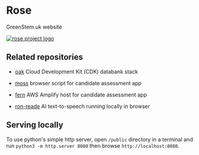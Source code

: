 # Rose

GreenStem.uk website

[![rose project logo](https://user-images.githubusercontent.com/37618836/157210711-e9e64cd2-ee87-44f6-9814-5030d24ac882.png)](https://www.greenstem.uk/)

## Related repositories

- [oak](https://github.com/martinmphil/oak) Cloud Development Kit (CDK) databank stack 

- [moss](https://github.com/martinmphil/moss) browser script for candidate assessment app 

- [fern](https://github.com/martinmphil/fern) AWS Amplify host for candidate assessment app 

- [ron-reade](https://github.com/martinmphil/ron_reade) AI text-to-speech running locally in browser 

## Serving locally

To use python's simple http server, open `/public` directory in a terminal and run
`python3 -m http.server 8080`
then browse `http://localhost:8080`.
